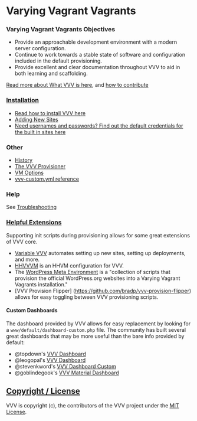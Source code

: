 # Varying Vagrant Vagrants

### Varying Vagrant Vagrants Objectives

* Provide an approachable development environment with a modern server configuration.
* Continue to work towards a stable state of software and configuration included in the default provisioning.
* Provide excellent and clear documentation throughout VVV to aid in both learning and scaffolding.

[Read more about What VVV is here](what-is-vvv.md), and [how to contribute](contributing.md)

### [Installation](#installation)

* [Read how to install VVV here](installation/index.md)
* [Adding New Sites](adding-a-new-site/index.md)
* [Need usernames and passwords? Find out the default credentials for the built in sites here](default-credentials.md)

### Other

 * [History](history.md)
 * [The VVV Provisioner](the-vvv2-provisioner.md)
 * [VM Options](vm_config.md)
 * [vvv-custom.yml reference](vvv-config.yml.md)

### Help

See [Troubleshooting](troubleshooting.md)


### [Helpful Extensions](#extensions)

Supporting init scripts during provisioning allows for some great extensions of VVV core.

* [Variable VVV](https://github.com/bradp/vv) automates setting up new sites, setting up deployments, and more.
* [HHVVVM](https://github.com/johnjamesjacoby/hhvvvm) is an HHVM configuration for VVV.
* The [WordPress Meta Environment](https://github.com/iandunn/wordpress-meta-environment) is a "collection of scripts that provision the official WordPress.org websites into a Varying Vagrant Vagrants installation."
* [VVV Provision Flipper] (https://github.com/bradp/vvv-provision-flipper) allows for easy toggling between VVV provisioning scripts.

#### Custom Dashboards

The dashboard provided by VVV allows for easy replacement by looking for a `www/default/dashboard-custom.php` file. The community has built several great dashboards that may be more useful than the bare info provided by default:

* @topdown's [VVV Dashboard](https://github.com/topdown/VVV-Dashboard)
* @leogopal's [VVV Dashboard](https://github.com/leogopal/VVV-Dashboard)
* @stevenkword's [VVV Dashboard Custom](https://github.com/stevenkword/vvv-dashboard-custom)
* @goblindegook's [VVV Material Dashboard](https://github.com/goblindegook/vvv-material-dashboard)

## [Copyright / License](#license)

VVV is copyright (c), the contributors of the VVV project under the [MIT License](LICENSE).

